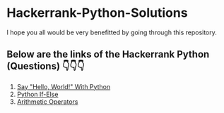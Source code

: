 # Hackerrank-Python-Solutions
I hope you all would be very benefitted by going through this repository.

## Below are the links of the Hackerrank Python (Questions) 👇👇👇

1. [Say "Hello, World!" With Python](https://www.hackerrank.com/challenges/py-hello-world/problem?isFullScreen=true)
2. [Python If-Else](https://www.hackerrank.com/challenges/py-if-else/problem?isFullScreen=true)
3. [Arithmetic Operators](https://www.hackerrank.com/challenges/python-arithmetic-operators/problem?isFullScreen=true)
